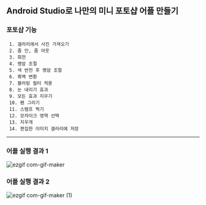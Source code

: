 ## Android Studio로 나만의 미니 포토샵 어플 만들기
### 포토샵 기능 
     1. 갤러리에서 사진 가져오기
     2. 줌 인, 줌 아웃
     3. 회전
     4. 명암 조절
     5. 색 반전 후 명암 조절
     6. 흑백 변환
     7. 블러링 필터 적용
     8. 눈 내리기 효과
     9. 모든 효과 지우기
     10. 펜 그리기
     11. 스탬프 찍기
     12. 모자이크 영역 선택
     13. 지우개
     14. 편집한 이미지 갤러리에 저장

------------
### 어플 실행 결과 1

![ezgif com-gif-maker](https://user-images.githubusercontent.com/86474141/147644332-892af590-21f2-4be4-bc43-3a0658768383.gif)

### 어플 실행 결과 2

![ezgif com-gif-maker (1)](https://user-images.githubusercontent.com/86474141/147644366-c4cf897a-1d8c-4b69-b0eb-b57e4729a341.gif)
